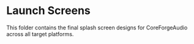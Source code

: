 # Launch Screens

This folder contains the final splash screen designs for CoreForgeAudio across all target platforms.

